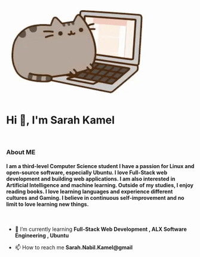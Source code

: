 <img src="https://github.com/SarahNabilKamel/SarahNabilKamel/blob/main/cat.gif" >
<h1 align="left">Hi 👋, I'm Sarah Kamel</h1>
<img scr="https://github.com/SarahNabilKamel/SarahNabilKamel/blob/main/Line.gif">

<h3 align="left"> About ME </h3>
<h4 align="left"> I am a third-level Computer Science student I have a passion for Linux and open-source software, especially Ubuntu. I love Full-Stack web development and building web applications. I am also interested in Artificial Intelligence and machine learning. Outside of my studies, I enjoy reading books. I love learning languages and experience different cultures and Gaming. I believe in continuous self-improvement and no limit to love learning new things.</h4>
<img scr="https://github.com/SarahNabilKamel/SarahNabilKamel/blob/main/Line.gif">

- 🌱 I’m currently learning **Full-Stack Web Development , ALX Software Engineering , Ubuntu**

- 📫 How to reach me **Sarah.Nabil.Kamel@gmail**
  
<img scr="https://github.com/SarahNabilKamel/SarahNabilKamel/blob/main/Line.gif">

